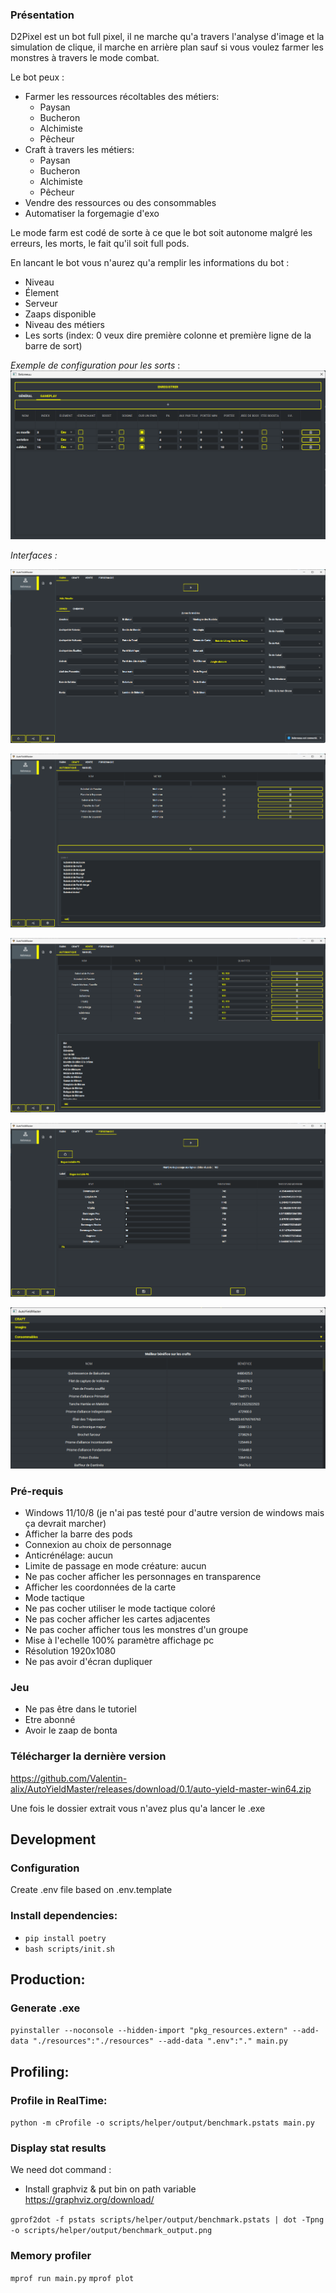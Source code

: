 ### Présentation

D2Pixel est un bot full pixel, il ne marche qu'a travers l'analyse d'image et la simulation de clique, il marche en arrière plan sauf si vous voulez farmer les monstres à travers le mode combat.

Le bot peux :
- Farmer les ressources récoltables des métiers:
  - Paysan
  - Bucheron
  - Alchimiste
  - Pêcheur
- Craft à travers les métiers:
  - Paysan
  - Bucheron
  - Alchimiste
  - Pêcheur
- Vendre des ressources ou des consommables
- Automatiser la forgemagie d'exo

Le mode farm est codé de sorte à ce que le bot soit autonome malgré les erreurs, les morts, le fait qu'il soit full pods.

En lancant le bot vous n'aurez qu'a remplir les informations du bot :
- Niveau
- Élement
- Serveur
- Zaaps disponible
- Niveau des métiers
- Les sorts (index: 0 veux dire première colonne et première ligne de la barre de sort)

_Exemple de configuration pour les sorts_ :
![alt text](docs/gameplay_spell_example.png)

_Interfaces :_

![alt text](docs/farm_page.png)

![alt text](docs/craft_page.png)

![alt text](docs/sell_page.png)

![alt text](docs/fm_page.png)

![alt text](docs/analysis_page.png)

### Pré-requis
- Windows 11/10/8 (je n'ai pas testé pour d'autre version de windows mais ça devrait marcher)
- Afficher la barre des pods
- Connexion au choix de personnage
- Anticrénélage: aucun
- Limite de passage en mode créature: aucun
- Ne pas cocher afficher les personnages en transparence
- Afficher les coordonnées de la carte
- Mode tactique
- Ne pas cocher utiliser le mode tactique coloré
- Ne pas cocher afficher les cartes adjacentes
- Ne pas cocher afficher tous les monstres d'un groupe
- Mise à l'echelle 100% paramètre affichage pc
- Résolution 1920x1080
- Ne pas avoir d'écran dupliquer

### Jeu
- Ne pas être dans le tutoriel
- Etre abonné
- Avoir le zaap de bonta

### Télécharger la dernière version

https://github.com/Valentin-alix/AutoYieldMaster/releases/download/0.1/auto-yield-master-win64.zip

Une fois le dossier extrait vous n'avez plus qu'a lancer le .exe

## Development

### Configuration

Create .env file based on .env.template

### Install dependencies:
- `pip install poetry`
- `bash scripts/init.sh`

## Production:

### Generate .exe
`pyinstaller --noconsole --hidden-import "pkg_resources.extern" --add-data "./resources":"./resources" --add-data ".env":"." main.py`

## Profiling:

### Profile in RealTime:
`python -m cProfile -o scripts/helper/output/benchmark.pstats main.py`

### Display stat results
We need dot command :

- Install graphviz & put bin on path variable
  https://graphviz.org/download/

`gprof2dot -f pstats scripts/helper/output/benchmark.pstats | dot -Tpng -o scripts/helper/output/benchmark_output.png`

### Memory profiler
`mprof run main.py`
`mprof plot`